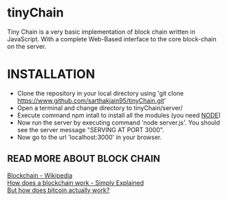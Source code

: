 # tinyChain

Tiny Chain is a very basic implementation of block chain written in JavaScript. With a complete Web-Based interface to the core block-chain on the server.
  
# INSTALLATION  
  
* Clone the repository in your local directory using 'git clone https://www.github.com/sarthakjain95/tinyChain.git'  
* Open a terminal and change directory to tinyChain/server/  
* Execute command npm intall to install all the modules (you need [NODE](https://nodejs.org/en/))  
* Now run the server by executing command 'node server.js'. You should see the server message "SERVING AT PORT 3000".  
* Now go to the url 'localhost:3000' in your browser.  
  
## READ MORE ABOUT BLOCK CHAIN

[Blockchain - Wikipedia](https://en.wikipedia.org/wiki/Blockchain)  
[How does a blockchain work - Simply Explained](https://www.youtube.com/watch?v=SSo_EIwHSd4)  
[But how does bitcoin actually work?](https://www.youtube.com/watch?v=bBC-nXj3Ng4)  
